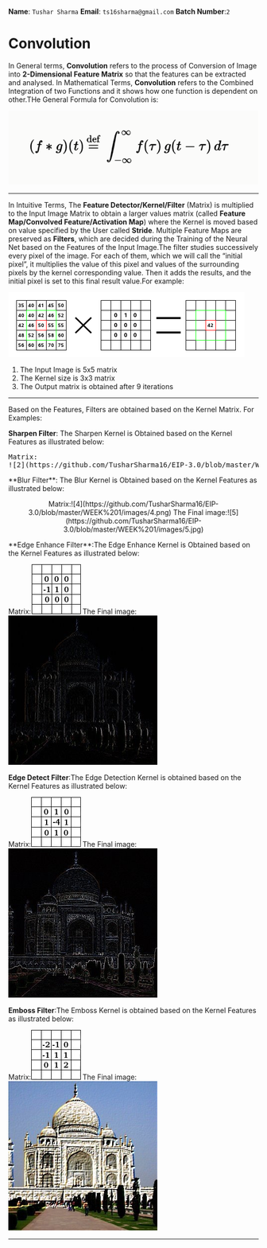 **Name**: `Tushar Sharma`                             **Email**: `ts16sharma@gmail.com`                                  **Batch Number**:`2`

# Convolution
In General terms, **Convolution** refers to the process of Conversion of Image into **2-Dimensional Feature Matrix** so that the features can be extracted and analysed. In Mathematical Terms, **Convolution** refers to the Combined Integration of two Functions and it shows how one function is dependent on other.THe General Formula for Convolution is:

![12](https://github.com/TusharSharma16/EIP-3.0/blob/master/WEEK%201/images/12.png)

---
In Intuitive Terms, The **Feature Detector/Kernel/Filter** (Matrix) is multiplied to the Input Image Matrix to obtain a larger values matrix (called **Feature Map/Convolved Feature/Activation Map**) where the Kernel is moved based on value specified by the User called **Stride**. Multiple Feature Maps are preserved as **Filters**, which are decided during the Training of the Neural Net based on the Features of the Input Image.The filter studies successively every pixel of the image. For each of them, which we will call the “initial pixel”, it multiplies the value of this pixel and values of the surrounding pixels by the kernel corresponding value. Then it adds the results, and the initial pixel is set to this final result value.For example:

![11](https://github.com/TusharSharma16/EIP-3.0/blob/master/WEEK%201/images/11.png)

1. The Input Image is 5x5 matrix
2. The Kernel size is 3x3 matrix
3. The Output matrix is obtained after 9 iterations
---
Based on the Features, Filters are obtained based on the Kernel Matrix. For Examples:

**Sharpen Filter**: The Sharpen Kernel is Obtained based on the Kernel Features as illustrated below:
<p align='center'><pre>
Matrix:<br>![2](https://github.com/TusharSharma16/EIP-3.0/blob/master/WEEK%201/images/2.png)                              The final image :![3](https://github.com/TusharSharma16/EIP-3.0/blob/master/WEEK%201/images/3.jpg)
</pre></p>
**Blur Filter**: The Blur Kernel is Obtained based on the Kernel Features as illustrated below:
<p align='center'>
Matrix:![4](https://github.com/TusharSharma16/EIP-3.0/blob/master/WEEK%201/images/4.png)                                  The Final image:![5](https://github.com/TusharSharma16/EIP-3.0/blob/master/WEEK%201/images/5.jpg)
</p>
**Edge Enhance Filter**:The Edge Enhance Kernel is Obtained based on the Kernel Features as illustrated below:

Matrix:![6](https://github.com/TusharSharma16/EIP-3.0/blob/master/WEEK%201/images/6.png)
The Final image:![7](https://github.com/TusharSharma16/EIP-3.0/blob/master/WEEK%201/images/7.jpg)

**Edge Detect Filter**:The Edge Detection Kernel is obtained based on the Kernel Features as illustrated below:

Matrix:![8](https://github.com/TusharSharma16/EIP-3.0/blob/master/WEEK%201/images/8.png)
The Final image:![9](https://github.com/TusharSharma16/EIP-3.0/blob/master/WEEK%201/images/9.jpg)

**Emboss Filter**:The Emboss Kernel is obtained based on the Kernel Features as illustrated below:

Matrix:![10](https://github.com/TusharSharma16/EIP-3.0/blob/master/WEEK%201/images/10.png)
The Final image:![11](https://github.com/TusharSharma16/EIP-3.0/blob/master/WEEK%201/images/11.jpg)

---

